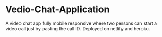 # Vedio-Chat-Application
A video chat app fully mobile responsive where two persons can start a video call just by pasting the call  ID. Deployed on netlify and heroku.
